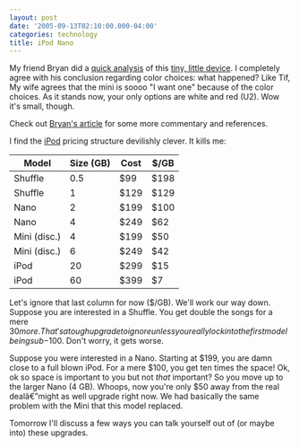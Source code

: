 ```yaml
---
layout: post
date: '2005-09-13T02:10:00.000-04:00'
categories: technology
title: iPod Nano
---
```


My friend Bryan did a [quick analysis](http://guybehindtheguy.blogspot.com/2005/09/is-that-ipod-nano-in-your-pocket-or.html) of this [tiny, little device](http://www.apple.com/ipodnano/). I completely agree with his conclusion regarding color choices: what happened? Like Tif, My wife agrees that the mini is soooo "I want one" because of the color choices. As it stands now, your only options are white and red (U2). Wow it's small, though.

Check out [Bryan's article](http://guybehindtheguy.blogspot.com/2005/09/is-that-ipod-nano-in-your-pocket-or.html) for some more commentary and references.

I find the [iPod](http://www.apple.com/ipod/) pricing structure devilishly clever. It kills me:



|Model|Size (GB)|Cost|$/GB|
|-|-|-|-|
|Shuffle|0.5|$99|$198|
|Shuffle|1|$129|$129|
|Nano|2|$199|$100|
|Nano|4|$249|$62|
|Mini (disc.)|4|$199|$50|
|Mini (disc.)|6|$249|$42|
|iPod|20|$299|$15|
|iPod|60|$399|$7|

Let's ignore that last column for now ($/GB). We'll work our way down. Suppose you are interested in a Shuffle. You get double the songs for a mere $30 more. That's a tough upgrade to ignore unless you really lock into the first model being sub-$100. Don't worry, it gets worse.

Suppose you were interested in a Nano. Starting at $199, you are damn close to a full blown iPod. For a mere $100, you get ten times the space! Ok, ok so space is important to you but not *that* important? So you move up to the larger Nano (4 GB). Whoops, now you're only $50 away from the real dealâ€”might as well upgrade right now. We had basically the same problem with the Mini that this model replaced.

Tomorrow I'll discuss a few ways you can talk yourself out of (or maybe into) these upgrades.